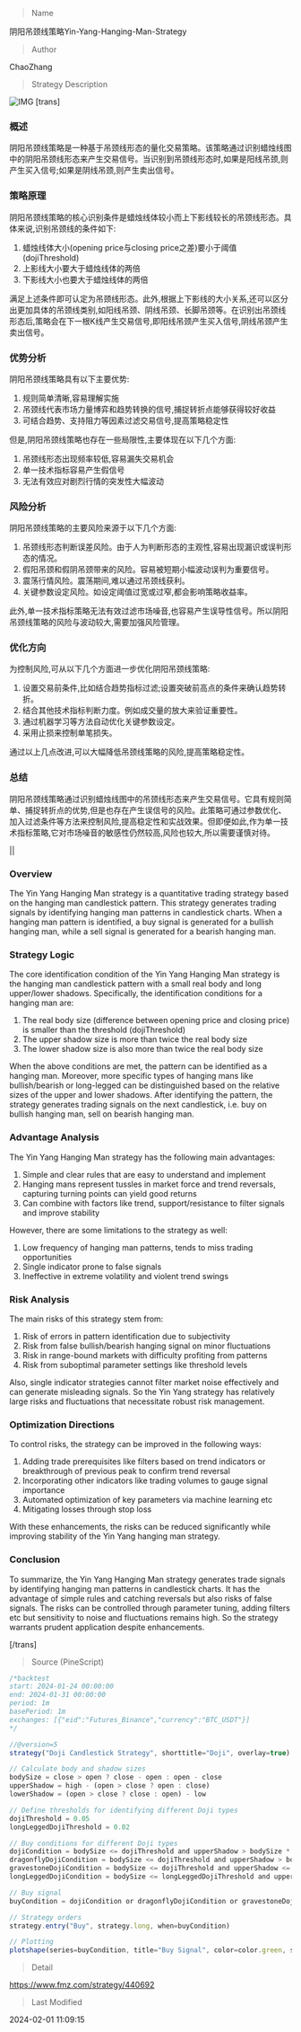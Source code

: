 
> Name

阴阳吊颈线策略Yin-Yang-Hanging-Man-Strategy

> Author

ChaoZhang

> Strategy Description

![IMG](https://www.fmz.com/upload/asset/109c316e6432769ac1e.png)
[trans]
### 概述

阴阳吊颈线策略是一种基于吊颈线形态的量化交易策略。该策略通过识别蜡烛线图中的阴阳吊颈线形态来产生交易信号。当识别到吊颈线形态时,如果是阳线吊颈,则产生买入信号;如果是阴线吊颈,则产生卖出信号。

### 策略原理 

阴阳吊颈线策略的核心识别条件是蜡烛线体较小而上下影线较长的吊颈线形态。具体来说,识别吊颈线的条件如下:

1. 蜡烛线体大小(opening price与closing price之差)要小于阈值(dojiThreshold)
2. 上影线大小要大于蜡烛线体的两倍
3. 下影线大小也要大于蜡烛线体的两倍

满足上述条件即可认定为吊颈线形态。此外,根据上下影线的大小关系,还可以区分出更加具体的吊颈线类别,如阳线吊颈、阴线吊颈、长脚吊颈等。在识别出吊颈线形态后,策略会在下一根K线产生交易信号,即阳线吊颈产生买入信号,阴线吊颈产生卖出信号。

### 优势分析

阴阳吊颈线策略具有以下主要优势:

1. 规则简单清晰,容易理解实施
2. 吊颈线代表市场力量博弈和趋势转换的信号,捕捉转折点能够获得较好收益
3. 可结合趋势、支持阻力等因素过滤交易信号,提高策略稳定性

但是,阴阳吊颈线策略也存在一些局限性,主要体现在以下几个方面:

1. 吊颈线形态出现频率较低,容易漏失交易机会
2. 单一技术指标容易产生假信号
3. 无法有效应对剧烈行情的突发性大幅波动

### 风险分析

阴阳吊颈线策略的主要风险来源于以下几个方面:

1. 吊颈线形态判断误差风险。由于人为判断形态的主观性,容易出现漏识或误判形态的情况。
2. 假阳吊颈和假阴吊颈带来的风险。容易被短期小幅波动误判为重要信号。 
3. 震荡行情风险。震荡期间,难以通过吊颈线获利。
4. 关键参数设定风险。如设定阈值过宽或过窄,都会影响策略收益率。

此外,单一技术指标策略无法有效过滤市场噪音,也容易产生误导性信号。所以阴阳吊颈线策略的风险与波动较大,需要加强风险管理。

### 优化方向 

为控制风险,可从以下几个方面进一步优化阴阳吊颈线策略:

1. 设置交易前条件,比如结合趋势指标过滤;设置突破前高点的条件来确认趋势转折。
2. 结合其他技术指标判断力度。例如成交量的放大来验证重要性。
3. 通过机器学习等方法自动优化关键参数设定。
4. 采用止损来控制单笔损失。

通过以上几点改进,可以大幅降低吊颈线策略的风险,提高策略稳定性。

### 总结

阴阳吊颈线策略通过识别蜡烛线图中的吊颈线形态来产生交易信号。它具有规则简单、捕捉转折点的优势,但是也存在产生误信号的风险。此策略可通过参数优化、加入过滤条件等方法来控制风险,提高稳定性和实战效果。但即便如此,作为单一技术指标策略,它对市场噪音的敏感性仍然较高,风险也较大,所以需要谨慎对待。

||

### Overview

The Yin Yang Hanging Man strategy is a quantitative trading strategy based on the hanging man candlestick pattern. This strategy generates trading signals by identifying hanging man patterns in candlestick charts. When a hanging man pattern is identified, a buy signal is generated for a bullish hanging man, while a sell signal is generated for a bearish hanging man.

### Strategy Logic

The core identification condition of the Yin Yang Hanging Man strategy is the hanging man candlestick pattern with a small real body and long upper/lower shadows. Specifically, the identification conditions for a hanging man are:  

1. The real body size (difference between opening price and closing price) is smaller than the threshold (dojiThreshold)
2. The upper shadow size is more than twice the real body size  
3. The lower shadow size is also more than twice the real body size

When the above conditions are met, the pattern can be identified as a hanging man. Moreover, more specific types of hanging mans like bullish/bearish or long-legged can be distinguished based on the relative sizes of the upper and lower shadows. After identifying the pattern, the strategy generates trading signals on the next candlestick, i.e. buy on bullish hanging man, sell on bearish hanging man.

### Advantage Analysis  

The Yin Yang Hanging Man strategy has the following main advantages:

1. Simple and clear rules that are easy to understand and implement  
2. Hanging mans represent tussles in market force and trend reversals, capturing turning points can yield good returns
3. Can combine with factors like trend, support/resistance to filter signals and improve stability

However, there are some limitations to the strategy as well:

1. Low frequency of hanging man patterns, tends to miss trading opportunities  
2. Single indicator prone to false signals
3. Ineffective in extreme volatility and violent trend swings

### Risk Analysis   

The main risks of this strategy stem from:  

1. Risk of errors in pattern identification due to subjectivity
2. Risk from false bullish/bearish hanging signal on minor fluctuations
3. Risk in range-bound markets with difficulty profiting from patterns  
4. Risk from suboptimal parameter settings like threshold levels

Also, single indicator strategies cannot filter market noise effectively and can generate misleading signals. So the Yin Yang strategy has relatively large risks and fluctuations that necessitate robust risk management.  

### Optimization Directions   

To control risks, the strategy can be improved in the following ways:

1. Adding trade prerequisites like filters based on trend indicators or breakthrough of previous peak to confirm trend reversal   
2. Incorporating other indicators like trading volumes to gauge signal importance
3. Automated optimization of key parameters via machine learning etc
4. Mitigating losses through stop loss

With these enhancements, the risks can be reduced significantly while improving stability of the Yin Yang hanging man strategy.  

### Conclusion

To summarize, the Yin Yang Hanging Man strategy generates trade signals by identifying hanging man patterns in candlestick charts. It has the advantage of simple rules and catching reversals but also risks of false signals. The risks can be controlled through parameter tuning, adding filters etc but sensitivity to noise and fluctuations remains high. So the strategy warrants prudent application despite enhancements.

[/trans]



> Source (PineScript)

``` javascript
/*backtest
start: 2024-01-24 00:00:00
end: 2024-01-31 00:00:00
period: 1m
basePeriod: 1m
exchanges: [{"eid":"Futures_Binance","currency":"BTC_USDT"}]
*/

//@version=5
strategy("Doji Candlestick Strategy", shorttitle="Doji", overlay=true)

// Calculate body and shadow sizes
bodySize = close > open ? close - open : open - close
upperShadow = high - (open > close ? open : close)
lowerShadow = (open > close ? close : open) - low

// Define thresholds for identifying different Doji types
dojiThreshold = 0.05
longLeggedDojiThreshold = 0.02

// Buy conditions for different Doji types
dojiCondition = bodySize <= dojiThreshold and upperShadow > bodySize * 2 and lowerShadow > bodySize * 2
dragonflyDojiCondition = bodySize <= dojiThreshold and upperShadow > bodySize * 2 and lowerShadow <= bodySize * 0.5
gravestoneDojiCondition = bodySize <= dojiThreshold and upperShadow <= bodySize * 0.5 and lowerShadow > bodySize * 2
longLeggedDojiCondition = bodySize <= longLeggedDojiThreshold and upperShadow > bodySize * 2 and lowerShadow > bodySize * 2

// Buy signal
buyCondition = dojiCondition or dragonflyDojiCondition or gravestoneDojiCondition or longLeggedDojiCondition

// Strategy orders
strategy.entry("Buy", strategy.long, when=buyCondition)

// Plotting
plotshape(series=buyCondition, title="Buy Signal", color=color.green, style=shape.triangleup, location=location.belowbar, size=size.small)

```

> Detail

https://www.fmz.com/strategy/440692

> Last Modified

2024-02-01 11:09:15

